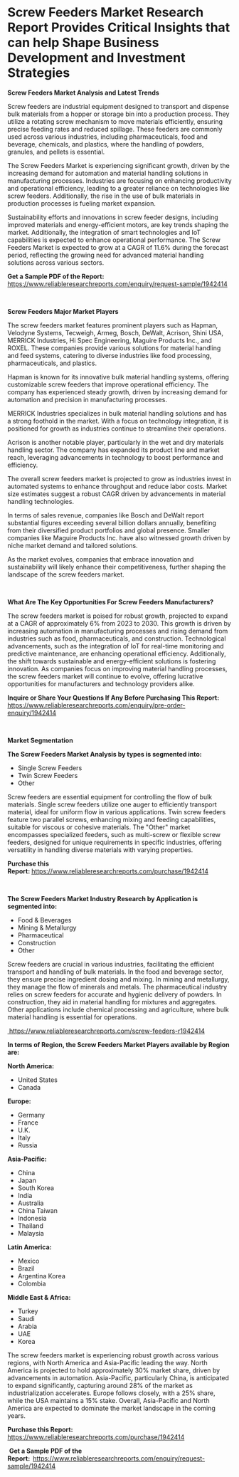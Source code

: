 <p><h1>Screw Feeders Market Research Report Provides Critical Insights that can help Shape Business Development and Investment Strategies</h1></p><p><strong>Screw Feeders Market Analysis and Latest Trends</strong></p>
<p><p>Screw feeders are industrial equipment designed to transport and dispense bulk materials from a hopper or storage bin into a production process. They utilize a rotating screw mechanism to move materials efficiently, ensuring precise feeding rates and reduced spillage. These feeders are commonly used across various industries, including pharmaceuticals, food and beverage, chemicals, and plastics, where the handling of powders, granules, and pellets is essential.</p><p>The Screw Feeders Market is experiencing significant growth, driven by the increasing demand for automation and material handling solutions in manufacturing processes. Industries are focusing on enhancing productivity and operational efficiency, leading to a greater reliance on technologies like screw feeders. Additionally, the rise in the use of bulk materials in production processes is fueling market expansion. </p><p>Sustainability efforts and innovations in screw feeder designs, including improved materials and energy-efficient motors, are key trends shaping the market. Additionally, the integration of smart technologies and IoT capabilities is expected to enhance operational performance. The Screw Feeders Market is expected to grow at a CAGR of 11.6% during the forecast period, reflecting the growing need for advanced material handling solutions across various sectors.</p></p>
<p><strong>Get a Sample PDF of the Report:&nbsp;</strong> <a href="https://www.reliableresearchreports.com/enquiry/request-sample/1942414?utm_campaign=2652&utm_medium=2&utm_source=Github&utm_content=ia&utm_term=16042025&utm_id=screw-feeders">https://www.reliableresearchreports.com/enquiry/request-sample/1942414</a></p>
<p>&nbsp;</p>
<p><strong>Screw Feeders Major Market Players</strong></p>
<p><p>The screw feeders market features prominent players such as Hapman, Velodyne Systems, Tecweigh, Armeg, Bosch, DeWalt, Acrison, Shini USA, MERRICK Industries, Hi Spec Engineering, Maguire Products Inc., and ROXEL. These companies provide various solutions for material handling and feed systems, catering to diverse industries like food processing, pharmaceuticals, and plastics.</p><p>Hapman is known for its innovative bulk material handling systems, offering customizable screw feeders that improve operational efficiency. The company has experienced steady growth, driven by increasing demand for automation and precision in manufacturing processes. </p><p>MERRICK Industries specializes in bulk material handling solutions and has a strong foothold in the market. With a focus on technology integration, it is positioned for growth as industries continue to streamline their operations. </p><p>Acrison is another notable player, particularly in the wet and dry materials handling sector. The company has expanded its product line and market reach, leveraging advancements in technology to boost performance and efficiency.</p><p>The overall screw feeders market is projected to grow as industries invest in automated systems to enhance throughput and reduce labor costs. Market size estimates suggest a robust CAGR driven by advancements in material handling technologies.</p><p>In terms of sales revenue, companies like Bosch and DeWalt report substantial figures exceeding several billion dollars annually, benefiting from their diversified product portfolios and global presence. Smaller companies like Maguire Products Inc. have also witnessed growth driven by niche market demand and tailored solutions.</p><p>As the market evolves, companies that embrace innovation and sustainability will likely enhance their competitiveness, further shaping the landscape of the screw feeders market.</p></p>
<p>&nbsp;</p>
<p><strong>What Are The Key Opportunities For Screw Feeders Manufacturers?</strong></p>
<p><p>The screw feeders market is poised for robust growth, projected to expand at a CAGR of approximately 6% from 2023 to 2030. This growth is driven by increasing automation in manufacturing processes and rising demand from industries such as food, pharmaceuticals, and construction. Technological advancements, such as the integration of IoT for real-time monitoring and predictive maintenance, are enhancing operational efficiency. Additionally, the shift towards sustainable and energy-efficient solutions is fostering innovation. As companies focus on improving material handling processes, the screw feeders market will continue to evolve, offering lucrative opportunities for manufacturers and technology providers alike.</p></p>
<p><strong>Inquire or Share Your Questions If Any Before Purchasing This Report:</strong> <a href="https://www.reliableresearchreports.com/enquiry/pre-order-enquiry/1942414?utm_campaign=2652&utm_medium=2&utm_source=Github&utm_content=ia&utm_term=16042025&utm_id=screw-feeders">https://www.reliableresearchreports.com/enquiry/pre-order-enquiry/1942414</a></p>
<p>&nbsp;</p>
<p><strong>Market Segmentation</strong></p>
<p><strong>The Screw Feeders Market Analysis by types is segmented into:</strong></p>
<p><ul><li>Single Screw Feeders</li><li>Twin Screw Feeders</li><li>Other</li></ul></p>
<p><p>Screw feeders are essential equipment for controlling the flow of bulk materials. Single screw feeders utilize one auger to efficiently transport material, ideal for uniform flow in various applications. Twin screw feeders feature two parallel screws, enhancing mixing and feeding capabilities, suitable for viscous or cohesive materials. The "Other" market encompasses specialized feeders, such as multi-screw or flexible screw feeders, designed for unique requirements in specific industries, offering versatility in handling diverse materials with varying properties.</p></p>
<p><strong>Purchase this Report:&nbsp;</strong><a href="https://www.reliableresearchreports.com/purchase/1942414?utm_campaign=2652&utm_medium=2&utm_source=Github&utm_content=ia&utm_term=16042025&utm_id=screw-feeders">https://www.reliableresearchreports.com/purchase/1942414</a></p>
<p>&nbsp;</p>
<p><strong>The Screw Feeders Market Industry Research by Application is segmented into:</strong></p>
<p><ul><li>Food & Beverages</li><li>Mining & Metallurgy</li><li>Pharmaceutical</li><li>Construction</li><li>Other</li></ul></p>
<p><p>Screw feeders are crucial in various industries, facilitating the efficient transport and handling of bulk materials. In the food and beverage sector, they ensure precise ingredient dosing and mixing. In mining and metallurgy, they manage the flow of minerals and metals. The pharmaceutical industry relies on screw feeders for accurate and hygienic delivery of powders. In construction, they aid in material handling for mixtures and aggregates. Other applications include chemical processing and agriculture, where bulk material handling is essential for operations.</p></p>
<p><a href="https://www.reliableresearchreports.com/screw-feeders-r1942414?utm_campaign=2652&utm_medium=2&utm_source=Github&utm_content=ia&utm_term=16042025&utm_id=screw-feeders">&nbsp;https://www.reliableresearchreports.com/screw-feeders-r1942414</a></p>
<p><strong>In terms of Region, the Screw Feeders Market Players available by Region are:</strong></p>
<p>
    <p> <strong> North America: </strong>
        <ul>
            <li>United States</li>
            <li>Canada</li>
        </ul>
        </p> 
    <p> <strong> Europe: </strong>
        <ul>
            <li>Germany</li>
            <li>France</li>
            <li>U.K.</li>
            <li>Italy</li>
            <li>Russia</li>
        </ul>
        </p> 
    <p> <strong> Asia-Pacific: </strong>
        <ul>
            <li>China</li>
            <li>Japan</li>
            <li>South Korea</li>
            <li>India</li>
            <li>Australia</li>
            <li>China Taiwan</li>
            <li>Indonesia</li>
            <li>Thailand</li>
            <li>Malaysia</li>
        </ul>
        </p> 
    <p> <strong> Latin America: </strong>
        <ul>
            <li>Mexico</li>
            <li>Brazil</li>
            <li>Argentina Korea</li>
            <li>Colombia</li>
        </ul>
        </p> 
    <p> <strong> Middle East & Africa: </strong>
        <ul>
            <li>Turkey</li>
            <li>Saudi</li>
            <li>Arabia</li>
            <li>UAE</li>
            <li>Korea</li>
        </ul>
    </p>
    </p>
<p><p>The screw feeders market is experiencing robust growth across various regions, with North America and Asia-Pacific leading the way. North America is projected to hold approximately 30% market share, driven by advancements in automation. Asia-Pacific, particularly China, is anticipated to expand significantly, capturing around 28% of the market as industrialization accelerates. Europe follows closely, with a 25% share, while the USA maintains a 15% stake. Overall, Asia-Pacific and North America are expected to dominate the market landscape in the coming years.</p></p>
<p><strong>Purchase this Report: </strong><a href="https://www.reliableresearchreports.com/purchase/1942414?utm_campaign=2652&utm_medium=2&utm_source=Github&utm_content=ia&utm_term=16042025&utm_id=screw-feeders">https://www.reliableresearchreports.com/purchase/1942414</a></p>
<p>&nbsp;<strong>Get a Sample PDF of the Report:&nbsp;&nbsp;</strong><a href="https://www.reliableresearchreports.com/enquiry/request-sample/1942414?utm_campaign=2652&utm_medium=2&utm_source=Github&utm_content=ia&utm_term=16042025&utm_id=screw-feeders">https://www.reliableresearchreports.com/enquiry/request-sample/1942414</a></p>
<p><strong></strong></p>
<p><p></p><p></p><p></p></p>